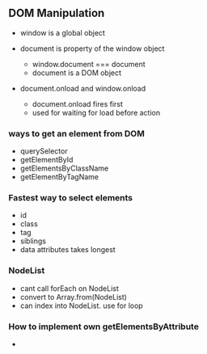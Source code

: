 ## DOM Manipulation
- window is a global object
- document is property of the window object
  - window.document === document
  - document is a DOM object

- document.onload and window.onload
  - document.onload fires first
  - used for waiting for load before action

### ways to get an element from DOM
 - querySelector
 - getElementById
 - getElementsByClassName
 - getElementByTagName

### Fastest way to select elements
 - id
 - class
 - tag
 - siblings
 - data attributes takes longest

### NodeList
 - cant call forEach on NodeList
 - convert to Array.from(NodeList)
 - can index into NodeList. use for loop

### How to implement own getElementsByAttribute
  - 
